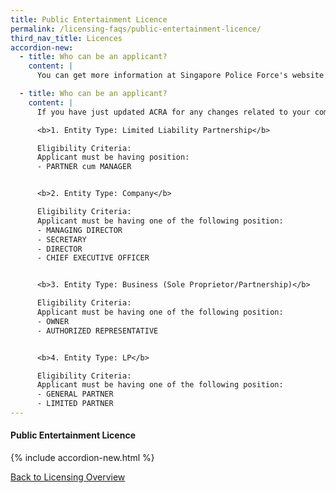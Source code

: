 ```yaml
---
title: Public Entertainment Licence
permalink: /licensing-faqs/public-entertainment-licence/
third_nav_title: Licences
accordion-new:   
  - title: Who can be an applicant?
    content: |
      You can get more information at Singapore Police Force's website [here](https://www.police.gov.sg/e-services/apply/licenses-and-permits/public-entertainment/important-notice){:target="_blank"}.

  - title: Who can be an applicant?
    content: |
      If you have just updated ACRA for any changes related to your company's name or staff listing, please allow for at least a day before you submit any application on GoBusiness Licensing with relation to these changes. This waiting time is required to get the updates synced for GoBusiness system verification.

      <b>1. Entity Type: Limited Liability Partnership</b>

      Eligibility Criteria:
      Applicant must be having position:
      - PARTNER cum MANAGER


      <b>2. Entity Type: Company</b>

      Eligibility Criteria:
      Applicant must be having one of the following position:
      - MANAGING DIRECTOR
      - SECRETARY
      - DIRECTOR
      - CHIEF EXECUTIVE OFFICER


      <b>3. Entity Type: Business (Sole Proprietor/Partnership)</b>

      Eligibility Criteria:
      Applicant must be having one of the following position:
      - OWNER
      - AUTHORIZED REPRESENTATIVE


      <b>4. Entity Type: LP</b>

      Eligibility Criteria:
      Applicant must be having one of the following position:
      - GENERAL PARTNER
      - LIMITED PARTNER           
---
```


#### Public Entertainment Licence
{% include accordion-new.html %}

[Back to Licensing Overview](/licensing/)
